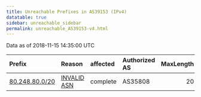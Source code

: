 ```yaml
---
title: Unreachable Prefixes in AS39153 (IPv4)
datatable: true
sidebar: unreachable_sidebar
permalink: unreachable_AS39153-v4.html
---
```


Data as of 2018-11-15 14:35:00 UTC


<div class="datatable-begin"></div>

| Prefix                                                 | Reason                                                                                                | affected   | Authorized AS   |   MaxLength | Anchor                                         |   unreachable /24s |
|:-------------------------------------------------------|:------------------------------------------------------------------------------------------------------|:-----------|:----------------|------------:|:-----------------------------------------------|-------------------:|
| [80.248.80.0/20](https://stat.ripe.net/80.248.80.0/20) | [INVALID ASN](https://rpki-validator.ripe.net/announcement-preview?asn=AS39153&prefix=80.248.80.0/20) | complete   | AS35808         |          20 | [RIPE](unreachable_RIPE_NCC_RPKI_Root-v4.html) |                 16 |

<div class="datatable-end"></div>
